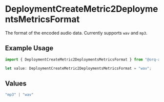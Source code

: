 # DeploymentCreateMetric2DeploymentsMetricsFormat

The format of the encoded audio data. Currently supports `wav` and `mp3`.

## Example Usage

```typescript
import { DeploymentCreateMetric2DeploymentsMetricsFormat } from "@orq-ai/node/models/operations";

let value: DeploymentCreateMetric2DeploymentsMetricsFormat = "wav";
```

## Values

```typescript
"mp3" | "wav"
```